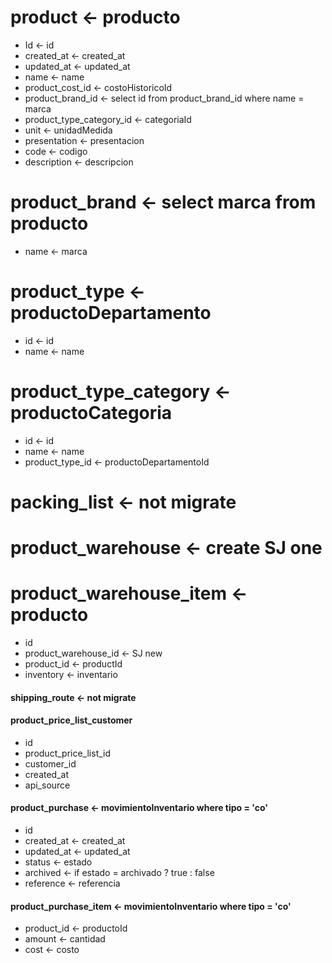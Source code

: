 # product <- producto

- Id <- id
- created_at <- created_at
- updated_at <- updated_at
- name <- name 
- product_cost_id <- costoHistoricoId
- product_brand_id <- select id from product_brand_id where name = marca
- product_type_category_id <- categoriaId 
- unit <- unidadMedida
- presentation <- presentacion
- code <- codigo
- description <- descripcion

# product_brand <- select marca from producto

- name <- marca

# product_type <- productoDepartamento

- id <- id
- name <- name

# product_type_category <- productoCategoria

- id <- id 
- name <- name 
- product_type_id <- productoDepartamentoId

# packing_list <- not migrate

# product_warehouse <- create SJ one

# product_warehouse_item <- producto

- id 
- product_warehouse_id <- SJ new
- product_id <- productId
- inventory <- inventario

#### shipping_route <- not migrate

#### product_price_list_customer

- id
- product_price_list_id
- customer_id
- created_at
- api_source

#### product_purchase <- movimientoInventario where tipo = 'co'
- id  
- created_at <- created_at
- updated_at <- updated_at
- status <- estado
- archived <- if estado = archivado ? true : false
- reference <- referencia

#### product_purchase_item <- movimientoInventario where tipo = 'co'

- product_id <- productoId
- amount <- cantidad
- cost <-  costo